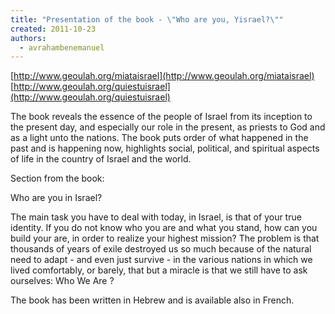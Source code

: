 ```yaml
---
title: "Presentation of the book - \"Who are you, Yisrael?\""
created: 2011-10-23
authors: 
  - avrahambenemanuel
---
```


[http://www.geoulah.org/miataisrael](http://www.geoulah.org/miataisrael) [http://www.geoulah.org/quiestuisrael](http://www.geoulah.org/quiestuisrael)

The book reveals the essence of the people of Israel from its inception to the present day, and especially our role in the present, as priests to God and as a light unto the nations. The book puts order of what happened in the past and is happening now, highlights social, political, and spiritual aspects of life in the country of Israel and the world.

Section from the book:

Who are you in Israel?

The main task you have to deal with today, in Israel, is that of your true identity. If you do not know who you are and what you stand, how can you build your are, in order to realize your highest mission? The problem is that thousands of years of exile destroyed us so much because of the natural need to adapt - and even just survive - in the various nations in which we lived comfortably, or barely, that but a miracle is that we still have to ask ourselves: Who We Are ?

The book has been written in Hebrew and is available also in French.
